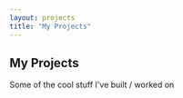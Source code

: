 ```yaml
---
layout: projects
title: "My Projects"
---
```


## My Projects

Some of the cool stuff I've built / worked on